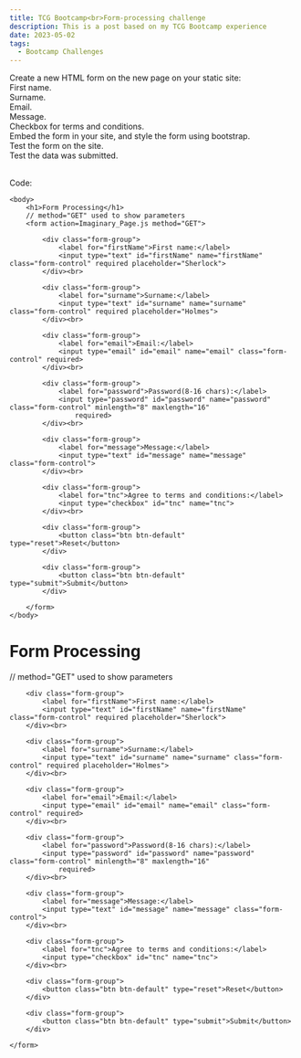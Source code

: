 ```yaml
---
title: TCG Bootcamp<br>Form-processing challenge
description: This is a post based on my TCG Bootcamp experience
date: 2023-05-02
tags:
  - Bootcamp Challenges
---
```

Create a new HTML form on the new page on your static site:
<br>First name.
<br>Surname.
<br>Email.
<br>Message.
<br>Checkbox for terms and conditions.
<br>Embed the form in your site, and style the form using bootstrap.
<br>Test the form on the site.
<br>Test the data was submitted.

<br>Code:
```diff-js
<body>
    <h1>Form Processing</h1>
    // method="GET" used to show parameters
    <form action=Imaginary_Page.js method="GET">

        <div class="form-group">
            <label for="firstName">First name:</label>
            <input type="text" id="firstName" name="firstName" class="form-control" required placeholder="Sherlock">
        </div><br>

        <div class="form-group">
            <label for="surname">Surname:</label>
            <input type="text" id="surname" name="surname" class="form-control" required placeholder="Holmes">
        </div><br>

        <div class="form-group">
            <label for="email">Email:</label>
            <input type="email" id="email" name="email" class="form-control" required>
        </div><br>

        <div class="form-group">
            <label for="password">Password(8-16 chars):</label>
            <input type="password" id="password" name="password" class="form-control" minlength="8" maxlength="16"
                required>
        </div><br>

        <div class="form-group">
            <label for="message">Message:</label>
            <input type="text" id="message" name="message" class="form-control">
        </div><br>

        <div class="form-group">
            <label for="tnc">Agree to terms and conditions:</label>
            <input type="checkbox" id="tnc" name="tnc">
        </div><br>

        <div class="form-group">
            <button class="btn btn-default" type="reset">Reset</button>
        </div>

        <div class="form-group">
            <button class="btn btn-default" type="submit">Submit</button>
        </div>

    </form>
</body>
```


<body>
    <h1>Form Processing</h1>
    // method="GET" used to show parameters
    <form action=Imaginary_Page.js method="GET">

        <div class="form-group">
            <label for="firstName">First name:</label>
            <input type="text" id="firstName" name="firstName" class="form-control" required placeholder="Sherlock">
        </div><br>

        <div class="form-group">
            <label for="surname">Surname:</label>
            <input type="text" id="surname" name="surname" class="form-control" required placeholder="Holmes">
        </div><br>

        <div class="form-group">
            <label for="email">Email:</label>
            <input type="email" id="email" name="email" class="form-control" required>
        </div><br>

        <div class="form-group">
            <label for="password">Password(8-16 chars):</label>
            <input type="password" id="password" name="password" class="form-control" minlength="8" maxlength="16"
                required>
        </div><br>

        <div class="form-group">
            <label for="message">Message:</label>
            <input type="text" id="message" name="message" class="form-control">
        </div><br>

        <div class="form-group">
            <label for="tnc">Agree to terms and conditions:</label>
            <input type="checkbox" id="tnc" name="tnc">
        </div><br>

        <div class="form-group">
            <button class="btn btn-default" type="reset">Reset</button>
        </div>

        <div class="form-group">
            <button class="btn btn-default" type="submit">Submit</button>
        </div>

    </form>
</body>